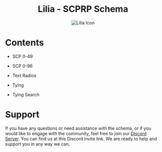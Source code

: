 <h1 align="center">Lilia - SCPRP Schema</h1>

<p align="center">
  <img src="https://i.imgur.com/yY3wT30.png" alt="Lilia Icon">
</p>

# Contents
- SCP 0-49

- SCP 0-96

- Text Radios
  
- Tying

- Tying Search

# Support

If you have any questions or need assistance with the schema, or if you would like to engage with the community, feel free to join our [Discord Server](https://discord.gg/52MSnh39vw). You can find us at this Discord invite link. We are ready to help and support you in any way we can.

